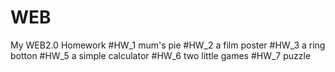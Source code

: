 # WEB
My WEB2.0 Homework
#HW_1 mum's pie
#HW_2 a film poster
#HW_3 a ring botton
#HW_5 a simple calculator
#HW_6 two little games
#HW_7 puzzle